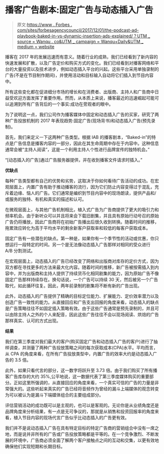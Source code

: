 # 播客广告剧本:固定广告与动态插入广告

> 原文:[https://www . Forbes . com/sites/forbesagencycouncil/2017/12/01/the-podcast-ad-playbook-baked-in-vs-dynamic-insertion-ads-explained/？UTM _ source = Wanqu . co&UTM _ campaign = Wanqu+Daily&UTM _ medium = website](https://www.forbes.com/sites/forbesagencycouncil/2017/12/01/the-podcast-ad-playbook-baked-in-versus-dynamic-insertion-ads-explained/?utm_source=wanqu.co&utm_campaign=Wanqu+Daily&utm_medium=website)

播客在 2017 年的发展迅速而有意义。随着行业的成熟，我们已经看到了新内容的快速发展和扩散，以及广告定价和购买方式的变化。我们已经看到对播客网络和平台的大量投资以及技术进步，例如动态插入平台的兴起。这些平台采用单独录制的广告(不是在节目制作期间)，并使用活动和目标输入自动将它们插入到节目内容中。

所有这些变化都在促进细分市场的增长和在消费者、出版商、主持人和广告商中日益受欢迎方面发挥了重要作用。然而，从本质上来说，播客最近的迅速崛起可能可以追溯到所有广告背后的一个事实:成功在旁观者的眼中。

为了说明这一点，我们公司作为播客媒体中固定和动态插入广告的买家，研究了两种广告投放机制的 2017 年表现趋势:固定广告(现场背书)和动态插入广告(预先录制)。

首先，我们来定义一下这两种广告类型。根据 IAB 的播客剧本，“Baked-in”的特点是广告信息是播客内容的一部分，因此在其生命周期中存在于内容中。这种信息通常会被“主持人阅读”，这是一个利用主持人个性进行品牌宣传的独特机会。”

 <fbs-ad position="inread" progressive="" ad-id="article-0-inread" aria-hidden="true" role="presentation">“[动态插入的广告]通过广告服务器提供，并在收到播客文件请求时插入。”

**优缺点**

每种广告类型都有自己的优势和劣势，这取决于你如何看待广告活动的成功。在宏观层面上，内置广告有助于推动播客的流行，因为它们防止内容变得过于混乱，充斥着边缘、恼人的广告。它们通常是编织到节目内容中的现场朗读，提供产品和/或服务的独特、有机和真实的描述和认可。

在微观层面上，与其他广告机制相比，植入式广告为广告商提供了更大的吸引力和频率机会。由于新听众可以并且将来会下载旧剧集，并且具有原始行动号召的原始广告仍将播放，因此广告商将在初始广告播出后很久收到转换。随着时间的推移，拖累效应转化为高于平均水平的剩余新客户获取率和较低的每客户获取成本。

固定广告有一些潜在的缺点。第一种是，如果你有一个季节性的活动或优惠，你只想运行一段特定的时间。另一个是无法像动态插入广告那样对相同的受众进行 A/B 分割测试。

在宏观层面上，动态插入的广告已经改变了网络和出版商对库存的定价方式，因为双方都在寻找更多的方法来最大化内容。随着时间的推移，新广告被按需插入到内容中，并为出版商和主持人提供了持续货币化相同剧集的能力，因为原始广告不像固定广告那样持续存在。换句话说，一个广告可以持续 30 天，然后被另一个广告取代，如此循环往复。因此，两年前录制的剧集将不断有新的广告出现。

此外，动态插入的广告提供了精确的目标定位能力、扩展能力、定价效率潜力以及创造广告一致性的能力。从直接回应和广告支出回报的角度来看，动态插入的缺点是广告策略往往不如固定插入策略有效。由于这些广告通常是预先录制的，并且可以由除主持人之外的个人来配音，因此这些广告往往不会以现场阅读、烘焙的广告那样真实、认可的方式出现。

**结果**

我们在第三季度对我们最大的客户(购买固定广告和动态插入广告的客户)进行了抽样调查，并测量了两种广告投放策略之间的每次获取成本(CPA)水平。平均而言，从 CPA 的角度来看，在所有广告投放类型中，内置广告的效率大约是动态插入广告的 3.5 倍。

此外，如果只看代言的部分，这一数字将跃升至 3.73 倍。由于我们购买了所有播客广告库存的大约 35%,公平地说，这一数据代表了第三季度媒体购买的重要部分。正如这里所强调的，从直接回应的角度来看，一个真实可信的广告的力量是非常强大的。这些听起来真实的广告已经将音频作为曾经的漏斗上端媒体的观念转变为可以被认为是漏斗下端媒体组合的主要组成部分。

评估营销活动的成功既可以是主观的，也可以是客观的。无论你是从业绩角度还是品牌角度来分析结果，有一点是无可争议的，那就是从销售和投资回报率的角度来看，植入节目内容的现场代言广告似乎比动态插入的广告更有效。

我们并不是说动态插入广告在具有特定目标的特定广告商的营销组合中没有一席之地，而是说并非所有的广告或广告投放策略都是平等的。在一个竞争激烈、不断发展的环境中，广告商必须全面了解两个客户接触点之间的互动和交集，以更有效地确保他们实现短期和长期目标。</fbs-ad>